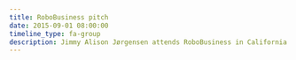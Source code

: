 ```yaml
---
title: RoboBusiness pitch
date: 2015-09-01 08:00:00
timeline_type: fa-group
description: Jimmy Alison Jørgensen attends RoboBusiness in California where he pitches CP Robotics to an international audience of robot experts.
---
```

